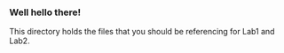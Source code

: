 ### Well hello there!

This directory holds the files that you should be referencing for Lab1 and Lab2.
